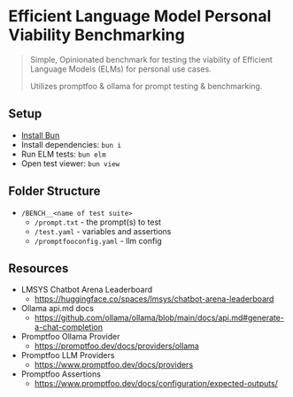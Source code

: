 # Efficient Language Model Personal Viability Benchmarking
> Simple, Opinionated benchmark for testing the viability of Efficient Language Models (ELMs) for personal use cases.
>
> Utilizes promptfoo & ollama for prompt testing & benchmarking.

## Setup
- [Install Bun](https://bun.sh/docs/installation#macos-and-linux)
- Install dependencies: `bun i`
- Run ELM tests: `bun elm`
- Open test viewer: `bun view`

## Folder Structure
- `/BENCH__<name of test suite>`
  - `/prompt.txt` - the prompt(s) to test
  - `/test.yaml` - variables and assertions
  - `/promptfooconfig.yaml` - llm config

## Resources
- LMSYS Chatbot Arena Leaderboard
  - https://huggingface.co/spaces/lmsys/chatbot-arena-leaderboard
- Ollama api.md docs
  - https://github.com/ollama/ollama/blob/main/docs/api.md#generate-a-chat-completion
- Promptfoo Ollama Provider
  - https://promptfoo.dev/docs/providers/ollama
- Promptfoo LLM Providers
  - https://www.promptfoo.dev/docs/providers
- Promptfoo Assertions
  - https://www.promptfoo.dev/docs/configuration/expected-outputs/

